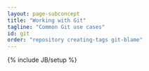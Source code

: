 ```yaml
---
layout: page-subconcept
title: "Working with Git"
tagline: "Common Git use cases"
id: git
order: "repository creating-tags git-blame"
---
```

{% include JB/setup %}
